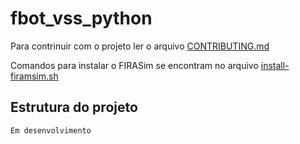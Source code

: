 # fbot_vss_python

Para contrinuir com o projeto ler o arquivo [CONTRIBUTING.md](CONTRIBUTING.md)

Comandos para instalar o FIRASim se encontram no arquivo [install-firamsim.sh](install-firamsim.sh)

## Estrutura do projeto

`Em desenvolvimento`